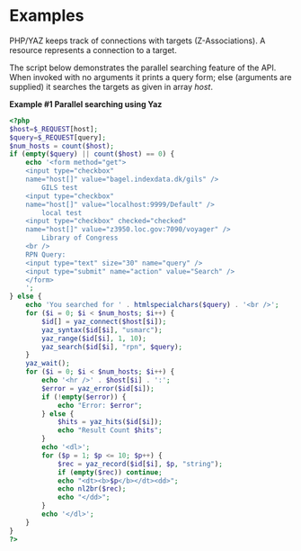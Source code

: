 Examples
========

PHP/YAZ keeps track of connections with targets (Z-Associations). A
resource represents a connection to a target.

The script below demonstrates the parallel searching feature of the API.
When invoked with no arguments it prints a query form; else (arguments
are supplied) it searches the targets as given in array *host*.

**Example \#1 Parallel searching using Yaz**

``` php
<?php
$host=$_REQUEST[host];
$query=$_REQUEST[query];
$num_hosts = count($host);
if (empty($query) || count($host) == 0) {
    echo '<form method="get">
    <input type="checkbox"
    name="host[]" value="bagel.indexdata.dk/gils" />
        GILS test
    <input type="checkbox"
    name="host[]" value="localhost:9999/Default" />
        local test
    <input type="checkbox" checked="checked"
    name="host[]" value="z3950.loc.gov:7090/voyager" />
        Library of Congress
    <br />
    RPN Query:
    <input type="text" size="30" name="query" />
    <input type="submit" name="action" value="Search" />
    </form>
    ';        
} else {
    echo 'You searched for ' . htmlspecialchars($query) . '<br />';
    for ($i = 0; $i < $num_hosts; $i++) {
        $id[] = yaz_connect($host[$i]);
        yaz_syntax($id[$i], "usmarc");
        yaz_range($id[$i], 1, 10);
        yaz_search($id[$i], "rpn", $query);
    }
    yaz_wait();
    for ($i = 0; $i < $num_hosts; $i++) {
        echo '<hr />' . $host[$i] . ':';
        $error = yaz_error($id[$i]);
        if (!empty($error)) {
            echo "Error: $error";
        } else {
            $hits = yaz_hits($id[$i]);
            echo "Result Count $hits";
        }
        echo '<dl>';
        for ($p = 1; $p <= 10; $p++) {
            $rec = yaz_record($id[$i], $p, "string");
            if (empty($rec)) continue;
            echo "<dt><b>$p</b></dt><dd>";
            echo nl2br($rec);
            echo "</dd>";
        }
        echo '</dl>';
    }
}
?>
```
